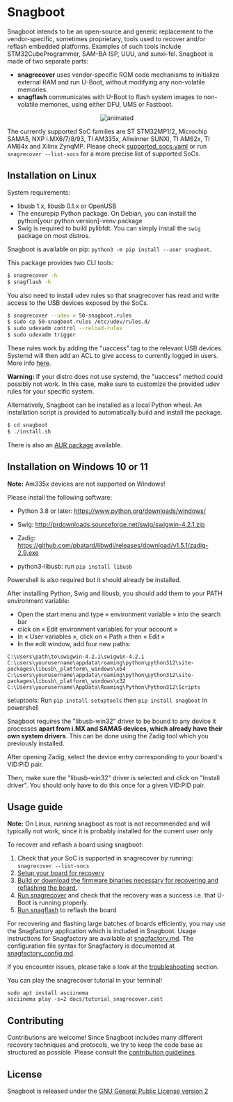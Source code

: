 # Snagboot

Snagboot intends to be an open-source and generic replacement to the
vendor-specific, sometimes proprietary, tools used to recover and/or reflash
embedded platforms. Examples of such tools include STM32CubeProgrammer, SAM-BA
ISP, UUU, and sunxi-fel. Snagboot is made of two separate parts:

- **snagrecover** uses vendor-specific ROM code mechanisms to initialize
  external RAM and run U-Boot, without modifying any non-volatile
  memories.
- **snagflash** communicates with U-Boot to flash system images to non-volatile
  memories, using either DFU, UMS or Fastboot.

<p align="center">
  <img src="docs/tutorial_snagrecover.gif" alt="animated" />
</p>

The currently supported SoC families are ST STM32MP1/2, Microchip SAMA5, NXP
i.MX6/7/8/93, TI AM335x, Allwinner SUNXI, TI AM62x, TI AM64x and Xilinx ZynqMP. Please check
[supported_socs.yaml](https://github.com/bootlin/snagboot/blob/main/src/snagrecover/supported_socs.yaml) or run `snagrecover
--list-socs` for a more precise list of supported SoCs.

## Installation on Linux

System requirements:

 * libusb 1.x, libusb 0.1.x or OpenUSB
 * The ensurepip Python package. On Debian, you can install the
   python[your python version]-venv package
 * Swig is required to build pylibfdt. You can simply install the `swig` package on most distros.

Snagboot is available on pip: `python3 -m pip install --user snagboot`.

This package provides two CLI tools:

```bash
$ snagrecover -h
$ snagflash -h
```

You also need to install udev rules so that snagrecover has read and write
access to the USB devices exposed by the SoCs.

```bash
$ snagrecover --udev > 50-snagboot.rules
$ sudo cp 50-snagboot.rules /etc/udev/rules.d/
$ sudo udevadm control --reload-rules
$ sudo udevadm trigger
```

These rules work by adding the "uaccess" tag to the relevant USB devices.
Systemd will then add an ACL to give access to currently logged in users. More
info
[here](https://enotty.pipebreaker.pl/2012/05/23/linux-automatic-user-acl-management/).

**Warning:** If your distro does not use systemd, the "uaccess" method could
possibly not work. In this case, make sure to customize the provided udev rules
for your specific system.

Alternatively, Snagboot can be installed as a local Python wheel. An
installation script is provided to automatically build and install the package.

```bash
$ cd snagboot
$ ./install.sh
```

There is also an [AUR package](https://aur.archlinux.org/packages/snagboot)
available.

## Installation on Windows 10 or 11

**Note:** Am335x devices are not supported on Windows!

Please install the following software:

- Python 3.8 or later: https://www.python.org/downloads/windows/

- Swig: http://prdownloads.sourceforge.net/swig/swigwin-4.2.1.zip

- Zadig: https://github.com/pbatard/libwdi/releases/download/v1.5.1/zadig-2.9.exe

- python3-libusb: run `pip install libusb`

Powershell is also required but it should already be installed.

After installing Python, Swig and libusb, you should add them to your PATH environment variable:

- Open the start menu and type « environment variable » into the search bar
- click on « Edit environment variables for your account »
- In « User variables », click on « Path » then « Edit »
- In the edit window, add four new paths:

```
C:\Users\path\to\swigwin-4.2.1\swigwin-4.2.1
C:\users\yourusername\appdata\roaming\python\python312\site-packages\libusb\_platform\_windows\x64
C:\users\yourusername\appdata\roaming\python\python312\site-packages\libusb\_platform\_windows\x32
C:\Users\yourusername\AppData\Roaming\Python\Python312\Scripts
```

setuptools: Run `pip install setuptools` then  `pip install snagboot` in powershell

Snagboot requires the "libusb-win32" driver to be bound to any device it
processes **apart from i.MX and SAMA5 devices, which already have their own
system drivers**. This can be done using the Zadig tool which you previously
installed.

After opening Zadig, select the device entry corresponding to your board's
VID:PID pair.

Then, make sure the "libusb-win32" driver is selected and click on "Install
driver". You should only have to do this once for a given VID:PID pair.

## Usage guide

**Note:** On Linux, running snagboot as root is not recommended and will typically not
work, since it is probably installed for the current user only

To recover and reflash a board using snagboot:

1. Check that your SoC is supported in snagrecover by running: `snagrecover --list-socs`
2. [Setup your board for recovery](https://github.com/bootlin/snagboot/blob/main/docs/board_setup.md)
3. [Build or download the firmware binaries necessary for recovering and reflashing the board.](https://github.com/bootlin/snagboot/blob/main/docs/fw_binaries.md)
4. [Run snagrecover](https://github.com/bootlin/snagboot/blob/main/docs/snagrecover.md) and check that the recovery was a success i.e. that U-Boot is running properly.
5. [Run snagflash](https://github.com/bootlin/snagboot/blob/main/docs/snagflash.md) to reflash the board



For recovering and flashing large batches of boards efficiently, you may use the Snagfactory application which is included in Snagboot. Usage instructions for Snagfactory are available at [snagfactory.md](https://github.com/bootlin/snagboot/blob/main/docs/snagfactory.md). The configuration file syntax for Snagfactory is documented at [snagfactory_config.md](https://github.com/bootlin/snagboot/blob/main/docs/snagfactory_config.md).


If you encounter issues, please take a look at the
[troubleshooting](https://github.com/bootlin/snagboot/blob/main/docs/troubleshooting.md) section.

You can play the snagrecover tutorial in your terminal!

```
sudo apt install asciinema
asciinema play -s=2 docs/tutorial_snagrecover.cast
```

## Contributing

Contributions are welcome! Since Snagboot includes many different recovery
techniques and protocols, we try to keep the code base as structured as
possible. Please consult the [contribution guidelines](https://github.com/bootlin/snagboot/blob/main/CONTRIBUTING.md).

## License

Snagboot is released under the [GNU General Public License version 2](https://github.com/bootlin/snagboot/blob/main/LICENSE)
